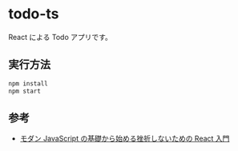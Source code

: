 # todo-ts

React による Todo アプリです。

## 実行方法

```bash
npm install
npm start
```

## 参考

- [モダン JavaScript の基礎から始める挫折しないための React 入門](https://www.udemy.com/course/modern_javascipt_react_beginner/)
